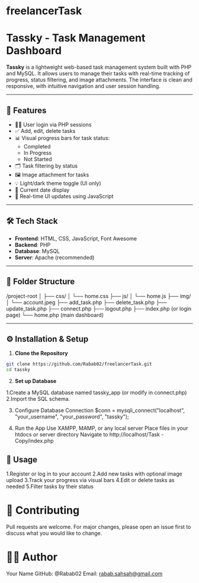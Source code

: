 # freelancerTask
# Tassky - Task Management Dashboard

**Tassky** is a lightweight web-based task management system built with PHP and MySQL. It allows users to manage their tasks with real-time tracking of progress, status filtering, and image attachments. The interface is clean and responsive, with intuitive navigation and user session handling.

---

## 🚀 Features

- 🧑‍💻 User login via PHP sessions
- ✅ Add, edit, delete tasks
- 📊 Visual progress bars for task status:
  - Completed
  - In Progress
  - Not Started
- 🗂️ Task filtering by status
- 🖼️ Image attachment for tasks
- 💡 Light/dark theme toggle (UI only)
- 📅 Current date display
- 🔄 Real-time UI updates using JavaScript

---

## 🛠️ Tech Stack

- **Frontend**: HTML, CSS, JavaScript, Font Awesome
- **Backend**: PHP
- **Database**: MySQL
- **Server**: Apache (recommended)

---

## 📁 Folder Structure

/project-root
│
├── css/
│ └── home.css
├── js/
│ └── home.js
├── img/
│ └── account.jpeg
├── add_task.php
├── delete_task.php
├── update_task.php
├── connect.php
├── logout.php
├── index.php (or login page)
└── home.php (main dashboard)

---
## ⚙️ Installation & Setup 

1. **Clone the Repository**

```bash
git clone https://github.com/Rabab02/freelancerTask.git
cd tassky
```

2. **Set up Database**

 1.Create a MySQL database named tassky_app (or modify in connect.php)
 2.Import the SQL schema.

3. Configure Database Connection
 $conn = mysqli_connect("localhost", "your_username", "your_password", "tassky");

4. Run the App
Use XAMPP, MAMP, or any local server
Place files in your htdocs or server directory
Navigate to http://localhost/Task - Copy/index.php


## 🧪 Usage
 1.Register or log in to your account
 2.Add new tasks with optional image upload
 3.Track your progress via visual bars
 4.Edit or delete tasks as needed
 5.Filter tasks by their status

# 🤝 Contributing
 Pull requests are welcome. For major changes, please open an issue first to discuss what you would like to change.

# 🙋‍♂️ Author

 Your Name
 GitHub: @Rabab02
 Email: rabab.sahsah@gmail.com



